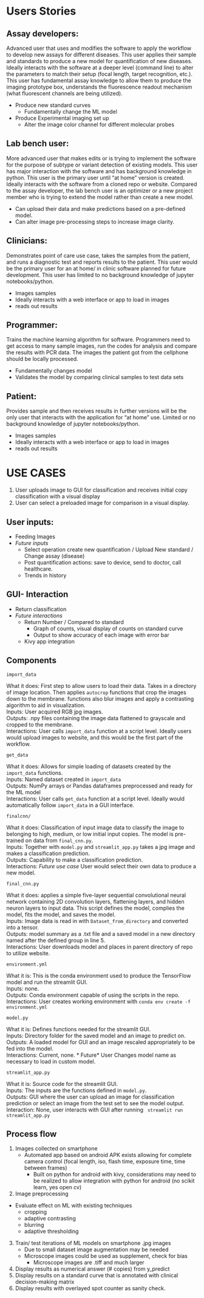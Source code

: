 # Users Stories 
## Assay developers:
Advanced user that uses and modifies the software to apply the workflow to develop new assays for different diseases. This user applies their sample and standards to produce a new model for quantification of new diseases. Ideally interacts with the software at a deeper level (command line) to alter the parameters to match their setup (focal length, target recognition, etc.). This user has fundamental assay knowledge to allow them to produce the imaging prototype box, understands the fluorescence readout mechanism (what fluorescent channels are being utilized). 
- Produce new standard curves
  - Fundamentally change the ML model
- Produce Experimental imaging set up
  - Alter the image color channel for different molecular probes

## Lab bench user:
More advanced user that makes edits or is trying to implement the software for the purpose of subtype or variant detection of existing models. This user has major interaction with the software and has background knowledge in python. This user is the primary user until “at home” version is created. Ideally interacts with the software from a cloned repo or website. Compared to the assay developer, the lab bench user is an optimizer or a new project member who is trying to extend the model rather than create a new model.
- Can upload their data and make predictions based on a pre-defined model.
- Can alter image pre-processing steps to increase image clarity.

## Clinicians:
Demonstrates point of care use case, takes the samples from the patient, and runs a diagnostic test and reports results to the patient. This user would be the primary user for an at home/ in clinic software planned for future development. This user has limited to no background knowledge of jupyter notebooks/python.
- Images samples 
- Ideally interacts with a web interface or app to load in images 
- reads out results 

## Programmer:
Trains the machine learning algorithm for software. Programmers need to get access to many sample images, run the codes for analysis and compare the results with PCR data. The images the patient got from the cellphone should be locally processed. 
- Fundamentally changes model 
- Validates the model by comparing clinical samples to test data sets

## Patient:
Provides sample and then receives results in further versions will be the only user that interacts with the application for “at home” use. Limited or no background knowledge of jupyter notebooks/python.
- Images samples 
- Ideally interacts with a web interface or app to load in images 
- reads out results 

# USE CASES
1. User uploads image to GUI for classification and receives initial copy classification with a visual display
2. User can select a preloaded image for comparison in a visual display.

## User inputs:
- Feeding Images
- *Future inputs*
  - Select operation create new quantification / Upload New standard / Change assay (disease)
  - Post quantification actions: save to device, send to doctor, call healthcare.
  - Trends in history

## GUI- Interaction
- Return classification
- *Future interactions* 
  - Return Number / Compared to standard
     - Graph of counts, visual display of counts on standard curve
     - Output to show accuracy of each image with error bar
   - Kivy app integration 
   
## Components 

```import_data```

What it does: First step to allow users to load their data. Takes in a directory of image location. Then applies ```autocrop``` functions that crop the images down to the membrane. functions also blur images and apply a contrasting algorithm to aid in visualization.<br />
Inputs: User acquired RGB jpg images.<br />
Outputs: .npy files containing the image data flattened to grayscale and cropped to the membrane.<br />
Interactions: User calls ```import_data``` function at a script level. Ideally users would upload images to website, and this would be the first part of the workflow.

```get_data```

What it does: Allows for simple loading of datasets created by the ```import_data``` functions.<br />
Inputs: Named dataset created in ```import_data```<br />
Outputs: NumPy arrays or Pandas dataframes preprocessed and ready for the ML model<br />
Interactions: User calls ```get_data``` function at a script level. Ideally would automatically follow ```import_data``` in a GUI interface.

```finalcnn/```

What it does: Classification of input image data to classify the image to belonging to high, medium, or low initial input copies. The model is pre-trained on data from ```final_cnn.py```.<br />
Inputs: Together with ```model.py``` and ```streamlit_app.py``` takes a jpg image and makes a classification prediction.<br /> 
Outputs: Capability to make a classification prediction.<br />
Interactions: *Future use case* User would select their own data to produce a new model. 

```final_cnn.py```

What it does: applies a simple five-layer sequential convolutional neural network containing 2D convolution layers, flattening layers, and hidden neuron layers to input data. This script defines the model, complies the model, fits the model, and saves the model.<br />
Inputs: Image data is read in with ```Dataset_from_directory``` and converted into a tensor.<br />
Outputs: model summary as a .txt file and a saved model in a new directory named after the defined group in line 5.<br />
Interactions: User downloads model and places in parent directory of repo to utilize website.

```environment.yml```

What it is: This is the conda environment used to produce the TensorFlow model and run the streamlit GUI.<br />
Inputs: none. <br />
Outputs: Conda environment capable of using the scripts in the repo.<br />
Interactions: User creates working environment with ```conda env create -f environment.yml```

```model.py```

What it is: Defines functions needed for the streamlit GUI.<br />
Inputs: Directory folder for the saved model and an image to predict on.<br />
Outputs: A loaded model for GUI and an image rescaled appropriately to be fed into the model.<br />
Interactions: Current, none. * Future* User Changes model name as necessary to load in custom model.

```streamlit_app.py```

What it is: Source code for the streamlit GUI.<br />
Inputs: The inputs are the functions defined in ```model.py```.<br />
Outputs: GUI where the user can upload an image for classification prediction or select an image from the test set to see the model output.<br />
Interaction: None, user interacts with GUI after running ``` streamlit run streamlit_app.py```

   
## Process flow
1. Images collected on smartphone
    - Automated app based on android APK exists allowing for complete camera control (focal length, iso, flash time, exposure time, time between frames)
      - Built on python for android with kivy, considerations may need to be realized to allow integration with python for android (no scikit learn, yes open cv)
2. Image preprocessing 
  - Evaluate effect on ML with existing techniques
    - cropping
    - adaptive contrasting 
    - blurring
    - adaptive thresholding
3. Train/ test iterations of ML models on smartphone .jpg images
    - Due to small dataset image augmentation may be needed
    - Microscope images could be used as supplement, check for bias
      - Microscope images are .tiff and much larger
4. Display results as numerical answer (# copies) from y_predict
5. Display results on a standard curve that is annotated with clinical decision-making matrix
6. Display results with overlayed spot counter as sanity check.
